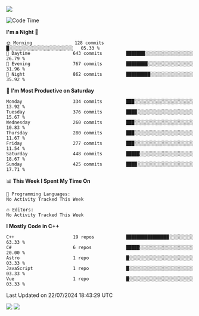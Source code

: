 ![](https://komarev.com/ghpvc/?username=lilpidgey&color=red)
<!--START_SECTION:waka-->
![Code Time](http://img.shields.io/badge/Code%20Time-1%2C491%20hrs%2018%20mins-blue)

**I'm a Night 🦉** 

```text
🌞 Morning                128 commits         █░░░░░░░░░░░░░░░░░░░░░░░░   05.33 % 
🌆 Daytime                643 commits         ███████░░░░░░░░░░░░░░░░░░   26.79 % 
🌃 Evening                767 commits         ████████░░░░░░░░░░░░░░░░░   31.96 % 
🌙 Night                  862 commits         █████████░░░░░░░░░░░░░░░░   35.92 % 
```
📅 **I'm Most Productive on Saturday** 

```text
Monday                   334 commits         ███░░░░░░░░░░░░░░░░░░░░░░   13.92 % 
Tuesday                  376 commits         ████░░░░░░░░░░░░░░░░░░░░░   15.67 % 
Wednesday                260 commits         ███░░░░░░░░░░░░░░░░░░░░░░   10.83 % 
Thursday                 280 commits         ███░░░░░░░░░░░░░░░░░░░░░░   11.67 % 
Friday                   277 commits         ███░░░░░░░░░░░░░░░░░░░░░░   11.54 % 
Saturday                 448 commits         █████░░░░░░░░░░░░░░░░░░░░   18.67 % 
Sunday                   425 commits         ████░░░░░░░░░░░░░░░░░░░░░   17.71 % 
```


📊 **This Week I Spent My Time On** 

```text
💬 Programming Languages: 
No Activity Tracked This Week

🔥 Editors: 
No Activity Tracked This Week
```

**I Mostly Code in C++** 

```text
C++                      19 repos            ████████████████░░░░░░░░░   63.33 % 
C#                       6 repos             █████░░░░░░░░░░░░░░░░░░░░   20.00 % 
Astro                    1 repo              █░░░░░░░░░░░░░░░░░░░░░░░░   03.33 % 
JavaScript               1 repo              █░░░░░░░░░░░░░░░░░░░░░░░░   03.33 % 
Vue                      1 repo              █░░░░░░░░░░░░░░░░░░░░░░░░   03.33 % 
```




 Last Updated on 22/07/2024 18:43:29 UTC
<!--END_SECTION:waka-->
![](https://hit.yhype.me/github/profile?user_id=42968544)
![](https://komarev.com/ghpvc/?lilpidgey)
